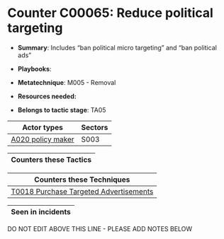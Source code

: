 # Counter C00065: Reduce political targeting

* **Summary**: Includes “ban political micro targeting” and “ban political ads”

* **Playbooks**: 

* **Metatechnique**: M005 - Removal

* **Resources needed:** 

* **Belongs to tactic stage**: TA05


| Actor types | Sectors |
| ----------- | ------- |
| [A020 policy maker](../../generated_pages/actortypes/A020.md) | S003 |



| Counters these Tactics |
| ---------------------- |



| Counters these Techniques |
| ------------------------- |
| [T0018 Purchase Targeted Advertisements](../../generated_pages/techniques/T0018.md) |



| Seen in incidents |
| ----------------- |


DO NOT EDIT ABOVE THIS LINE - PLEASE ADD NOTES BELOW